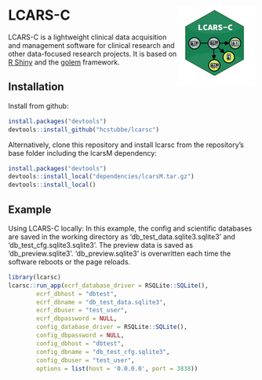 
<!-- README.md is generated from README.Rmd. Please edit that file -->

# LCARS-C <img src="man/figures/logo.png" align="right" width=160 height=160 alt="" />

LCARS-C is a lightweight clinical data acquisition and management
software for clinical research and other data-focused research projects.
It is based on [R Shiny](https://github.com/rstudio/shiny) and the
[golem](https://github.com/ThinkR-open/golem) framework.

## Installation

Install from github:

``` r
install.packages("devtools")
devtools::install_github("hcstubbe/lcarsc")
```

Alternatively, clone this repository and install lcarsc from the
repository’s base folder including the lcarsM dependency:

``` r
install.packages("devtools")
devtools::install_local("dependencies/lcarsM.tar.gz")
devtools::install_local()
```

## Example

Using LCARS-C locally: In this example, the config and scientific
databases are saved in the working directory as
‘db_test_data.sqlite3.sqlite3’ and ‘db_test_cfg.sqlite3.sqlite3’. The
preview data is saved as ‘db_preview.sqlite3’. ‘db_preview.sqlite3’ is
overwritten each time the software reboots or the page reloads.

``` r
library(lcarsc)
lcarsc::run_app(ecrf_database_driver = RSQLite::SQLite(),
        ecrf_dbhost = "dbtest",
        ecrf_dbname = "db_test_data.sqlite3",
        ecrf_dbuser = "test_user",
        ecrf_dbpassword = NULL,
        config_database_driver = RSQLite::SQLite(),
        config_dbpassword = NULL,
        config_dbhost = "dbtest",
        config_dbname = "db_test_cfg.sqlite3",
        config_dbuser = "test_user",
        options = list(host = '0.0.0.0', port = 3838))
```
